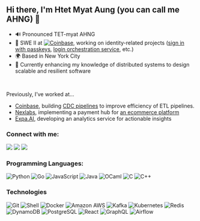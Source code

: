 ## Hi there, I'm Htet Myat Aung (you can call me AHNG) 👋

- 🔊 Pronounced TET-myat AHNG
- 💼 SWE II at [![Coinbase](https://img.shields.io/badge/Coinbase-0052FF?logo=coinbase&logoColor=white)](https://www.coinbase.com), working on identity-related projects ([sign in with passkeys](https://www.coinbase.com/blog/introducing-passkeys-a-safer-and-easier-way-to-sign-in-to-coinbase), [login orchestration service](https://www.coinbase.com/blog/earning-user-trust-with-our-secure-login-service), etc.)
- 🌍 Based in New York City
- 🌱 Currently enhancing my knowledge of distributed systems to design scalable and resilient software

<br/>

Previously, I’ve worked at…
- [Coinbase](https://www.coinbase.com), building [CDC pipelines](https://www.coinbase.com/blog/soon-for-near-real-time-data-at-coinbase-part-1) to improve efficiency of ETL pipelines.
- [Nexlabs](https://www.nexlabs.co), implementing a payment hub for [an ecommerce platform](https://fastforwardmyanmar.com)
- [Expa.AI](https://expa.ai), developing an analytics service for actionable insights

### Connect with me:

<p align="start">
<a href="https://denteyon.github.io"><img src="https://img.shields.io/badge/Website-757575?style=flat-square&logo=spyder-ide&logoColor=white"/></a>
<!-- <a href="https://devpost.com/htetmyataung"><img src="https://img.shields.io/badge/Devpost-003E54?style=flat-square&logo=devpost&logoColor=white"/></a> -->
<a href="mailto:htetmyataung2027@gmail.com"><img src="https://img.shields.io/badge/Email-5C5543?style=flat-square&logo=minutemailer&logoColor=white"/></a>
<a href="https://www.linkedin.com/in/htetmyataung"><img src="https://custom-icon-badges.demolab.com/badge/LinkedIn-0A66C2?logo=linkedin-white&style=flat-square&logoColor=white"/></a>
</p>

### Programming Languages:

![Python](https://img.shields.io/badge/Python-14354C?style=flat-square&logo=python&logoColor=white)
![Go](https://img.shields.io/badge/Go-00ADD8?style=flat-square&logo=go&logoColor=white)
![JavaScript](https://img.shields.io/badge/JavaScript-F7DF1E?style=flat-square&logo=javascript&logoColor=black)
![Java](https://img.shields.io/badge/Java-333333?style=flat-square&logo=openjdk)
![OCaml](https://img.shields.io/badge/OCaml-EC6813?style=flat-square&logo=ocaml&logoColor=white)
![C](https://img.shields.io/badge/C-A8B9CC?style=flat-square&logo=c&logoColor=white)
![C++](https://img.shields.io/badge/C++-00599C?style=flat-square&logo=cplusplus&logoColor=white)
<br/>

### Technologies ###

![Git](https://img.shields.io/badge/Git-F05032?style=flat-square&logo=git&logoColor=white)
![Shell](https://img.shields.io/badge/Shell-121011?style=flat-square&logo=gnu-bash&logoColor=white)
![Docker](https://img.shields.io/badge/Docker-2496ED?style=flat-square&logo=docker&logoColor=white)
![Amazon AWS](https://img.shields.io/badge/%28Amazon%29_AWS-232F3E?style=flat-square&logo=amazon-web-services&logoColor=white)
![Kafka](https://img.shields.io/badge/Kafka-231F20?style=flat-square&logo=apachekafka&logoColor=white)
![Kubernetes](https://img.shields.io/badge/Kubernetes-326CE5?style=flat-square&logo=kubernetes&logoColor=white)
![Redis](https://img.shields.io/badge/Redis-%23DD0031?style=flat-square&logo=redis&logoColor=white)
![DynamoDB](https://img.shields.io/badge/DynamoDB-4053D6?style=flat-square&logo=amazondynamodb&logoColor=white)
![PostgreSQL](https://img.shields.io/badge/PostgreSQL-316192?style=flat-square&logo=postgresql&logoColor=white)
![React](https://img.shields.io/badge/React-20232A?style=flat-square&logo=react&logoColor=61DAFB)
![GraphQL](https://img.shields.io/badge/GraphQL-E10098?style=flat-square&logo=graphql&logoColor=white)
![Airflow](https://img.shields.io/badge/Airflow-017CEE?style=flat-square&logo=apacheairflow&logoColor=white)
<br />